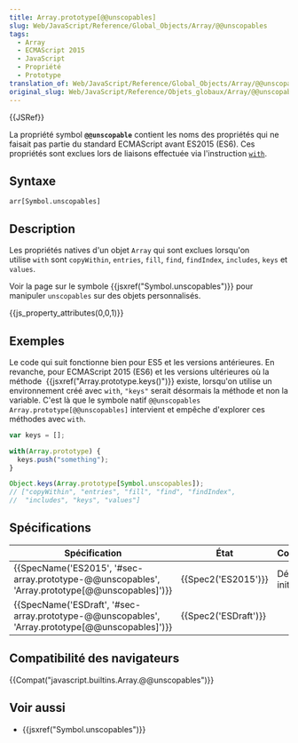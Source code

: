 ```yaml
---
title: Array.prototype[@@unscopables]
slug: Web/JavaScript/Reference/Global_Objects/Array/@@unscopables
tags:
  - Array
  - ECMAScript 2015
  - JavaScript
  - Propriété
  - Prototype
translation_of: Web/JavaScript/Reference/Global_Objects/Array/@@unscopables
original_slug: Web/JavaScript/Reference/Objets_globaux/Array/@@unscopables
---
```

{{JSRef}}

La propriété symbol **`@@unscopable`** contient les noms des propriétés qui ne faisait pas partie du standard ECMAScript avant ES2015 (ES6). Ces propriétés sont exclues lors de liaisons effectuée via l'instruction [`with`](/fr/docs/Web/JavaScript/Reference/Instructions/with).

## Syntaxe

    arr[Symbol.unscopables]

## Description

Les propriétés natives d'un objet `Array` qui sont exclues lorsqu'on utilise `with` sont `copyWithin`, `entries`, `fill`, `find`, `findIndex`, `includes`, `keys` et `values`.

Voir la page sur le symbole {{jsxref("Symbol.unscopables")}} pour manipuler `unscopables` sur des objets personnalisés.

{{js_property_attributes(0,0,1)}}

## Exemples

Le code qui suit fonctionne bien pour ES5 et les versions antérieures. En revanche, pour ECMAScript 2015 (ES6) et les versions ultérieures où la méthode  {{jsxref("Array.prototype.keys()")}} existe, lorsqu'on utilise un environnement créé avec `with`, `"keys"` serait désormais la méthode et non la variable. C'est là que le symbole natif `@@unscopables` `Array.prototype[@@unscopables]` intervient et empêche d'explorer ces méthodes avec `with`.

```js
var keys = [];

with(Array.prototype) {
  keys.push("something");
}

Object.keys(Array.prototype[Symbol.unscopables]);
// ["copyWithin", "entries", "fill", "find", "findIndex",
//  "includes", "keys", "values"]
```

## Spécifications

| Spécification                                                                                                                    | État                         | Commentaires         |
| -------------------------------------------------------------------------------------------------------------------------------- | ---------------------------- | -------------------- |
| {{SpecName('ES2015', '#sec-array.prototype-@@unscopables', 'Array.prototype[@@unscopables]')}}     | {{Spec2('ES2015')}}     | Définition initiale. |
| {{SpecName('ESDraft', '#sec-array.prototype-@@unscopables', 'Array.prototype[@@unscopables]')}} | {{Spec2('ESDraft')}} |                      |

## Compatibilité des navigateurs

{{Compat("javascript.builtins.Array.@@unscopables")}}

## Voir aussi

- {{jsxref("Symbol.unscopables")}}

